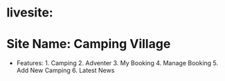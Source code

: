 # livesite:

# Site Name: Camping Village

- Features: 1. Camping 2. Adventer 3. My Booking 4. Manage Booking 5. Add New Camping 6. Latest News
